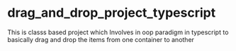 # drag_and_drop_project_typescript
This is classs based project which Involves in oop paradigm in typescript to basically drag and drop the items from one container to another
